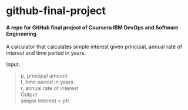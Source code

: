 # github-final-project
#### A repo for GitHub final project of Coursera IBM DevOps and Software Engineering 

A calculator that calculates simple interest given principal, annual rate of interest and time period in years.

Input: <br />
  > p, principal amount  <br />
  > t, time period in years  <br />
  > r, annual rate of interest  <br />
Output <br />
  > simple interest = p*t*r 
